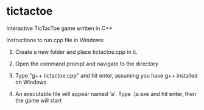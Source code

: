 # tictactoe
Interactive TicTacToe game written in C++

Instructions to run cpp file in Windows:

1. Create a new folder and place tictactoe.cpp in it.

2. Open the command prompt and navigate to the directory

3. Type "g++ tictactoe.cpp" and hit enter, assuming you have g++ installed on Windows

4. An executable file will appear named 'a'. Type .\a.exe and hit enter, then the game will start
